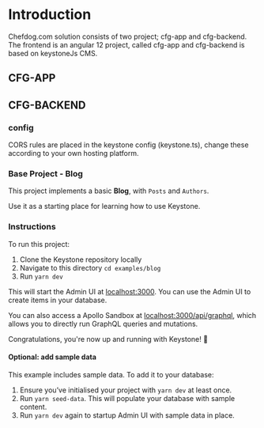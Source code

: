 
# Introduction

Chefdog.com solution consists of two project; cfg-app and cfg-backend.
The frontend is an angular 12 project, called cfg-app and cfg-backend is based on keystoneJs CMS.

## CFG-APP



## CFG-BACKEND

### config

CORS rules are placed in the keystone config (keystone.ts), change these according to your own hosting platform.


### Base Project - Blog

This project implements a basic **Blog**, with `Posts` and `Authors`.

Use it as a starting place for learning how to use Keystone.

### Instructions

To run this project:

1. Clone the Keystone repository locally
2. Navigate to this directory `cd examples/blog`
3. Run `yarn dev`

This will start the Admin UI at [localhost:3000](http://localhost:3000).
You can use the Admin UI to create items in your database.

You can also access a Apollo Sandbox at [localhost:3000/api/graphql](http://localhost:3000/api/graphql), which allows you to directly run GraphQL queries and mutations.

Congratulations, you're now up and running with Keystone! 🚀

#### Optional: add sample data

This example includes sample data. To add it to your database:

1. Ensure you’ve initialised your project with `yarn dev` at least once.
2. Run `yarn seed-data`. This will populate your database with sample content.
3. Run `yarn dev` again to startup Admin UI with sample data in place.
